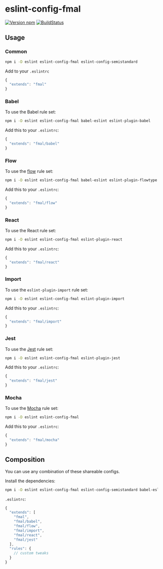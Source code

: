 # eslint-config-fmal

[![Version npm](http://img.shields.io/npm/v/eslint-config-fmal.svg?style=flat-square)](http://browsenpm.org/package/eslint-config-fmal)
[![BuildStatus](http://img.shields.io/travis/fmal/eslint-config-fmal/master.svg?style=flat-square)](https://travis-ci.org/fmal/eslint-config-fmal)

## Usage

### Common

```sh
npm i -D eslint eslint-config-fmal eslint-config-semistandard
```

Add to your `.eslintrc`

```js
{
  "extends": "fmal"
}
```

### Babel

To use the Babel rule set:

```sh
npm i -D eslint eslint-config-fmal babel-eslint eslint-plugin-babel
```

Add this to your `.eslintrc`:

```js
{
  "extends": "fmal/babel"
}
```

### Flow

To use the [flow](https://flowtype.org) rule set:

```sh
npm i -D eslint eslint-config-fmal babel-eslint eslint-plugin-flowtype eslint-plugin-flowtype-errors
```

Add this to your `.eslintrc`:

```js
{
  "extends": "fmal/flow"
}
```

### React

To use the React rule set:

```sh
npm i -D eslint eslint-config-fmal eslint-plugin-react
```

Add this to your `.eslintrc`:

```js
{
  "extends": "fmal/react"
}
```

### Import

To use the `eslint-plugin-import` rule set:

```sh
npm i -D eslint eslint-config-fmal eslint-plugin-import
```

Add this to your `.eslintrc`:

```js
{
  "extends": "fmal/import"
}
```

### Jest

To use the [Jest](http://facebook.github.io/jest/) rule set:

```sh
npm i -D eslint eslint-config-fmal eslint-plugin-jest
```

Add this to your `.eslintrc`:

```js
{
  "extends": "fmal/jest"
}
```

### Mocha

To use the [Mocha](https://mochajs.org/) rule set:

```sh
npm i -D eslint eslint-config-fmal
```

Add this to your `.eslintrc`:

```js
{
  "extends": "fmal/mocha"
}
```

## Composition

You can use any combination of these shareable configs.

Install the dependencies:

```sh
npm i -D eslint eslint-config-fmal eslint-config-semistandard babel-eslint eslint-plugin-babel eslint-plugin-flowtype eslint-plugin-flowtype-errors eslint-plugin-import eslint-plugin-react eslint-plugin-jest
```

`.eslintrc`:

```js
{
  "extends": [
    "fmal",
    "fmal/babel",
    "fmal/flow",
    "fmal/import",
    "fmal/react",
    "fmal/jest"
  ],
  "rules": {
    // custom tweaks
  }
}
```
